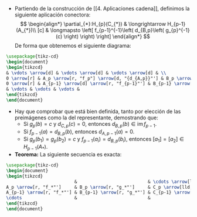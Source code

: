- Partiendo de la construcción de [[4. Aplicaciones cadena]], definimos la siguiente aplicación conectora:$$
\begin{align*}
\partial_{*}:H_{p}(C_{*}) & \longrightarrow  H_{p-1}(A_{*})\\
[c] & \longmapsto \left[ f_{p-1}^{-1}\left( d_{B,p}\left( g_{p}^{-1}(c) \right)  \right)  \right] 
\end{align*}
$$De forma que obtenemos el siguiente diagrama:
```tikz
\usepackage{tikz-cd} 
\begin{document} 
\begin{tikzcd}
& \vdots \arrow[d] & \vdots \arrow[d] & \vdots \arrow[d] & \\
0 \arrow[r] & A_p \arrow[r, "f_p"] \arrow[d, "{d_{A,p}}"'] & B_p \arrow[r, "g_p"] \arrow[d, "{d_{B,p}}"'] & C_p \arrow[r] \arrow[d, "{d_{C,p}}"'] \arrow[lld, "\partial_*"] & 0 \\
0 \arrow[r] & A_{p-1} \arrow[d] \arrow[r, "f_{p-1}"'] & B_{p-1} \arrow[d] \arrow[r, "g_{p-1}"'] & C_{p-1} \arrow[d] \arrow[r] & 0 \\
& \vdots & \vdots & \vdots &  
\end{tikzcd}
\end{document} 
```
- Hay que comprobar que está bien definida, tanto por elección de las preimágenes como la del representante, demostrando que:
	- Si $g_{p}(b)=c$ y $d_{C, p}(c)=0$, entonces $d_{B,p}(b)\in \mathop{\mathrm{im}}f_{p-1}$.
	- Si $f_{p-1}(a)=d_{B,p}(b)$, entonces $d_{A,p-1}(a)=0$.
	- Si $g_{p}(b_{1})=g_{p}(b_{2})=c$ y $f_{p-1}(a_{i})=d_{B,p}(b_{i})$, entonces $[a_{1}]=[a_{2}]\in H_{p-1}(A_{*})$.
- **Teorema:** La siguiente secuencia es exacta:
```tikz
\usepackage{tikz-cd} 
\begin{document} 
\begin{tikzcd}
                          &                           & \cdots \arrow[lld]             \\
A_p \arrow[r, "f_*"']     & B_p \arrow[r, "g_*"']     & C_p \arrow[lld, "\partial_*"'] \\
A_{p-1} \arrow[r, "f_*"'] & B_{p-1} \arrow[r, "g_*"'] & C_{p-1} \arrow[lld]            \\
\cdots                    &                           &                               
\end{tikzcd}
\end{document} 
```